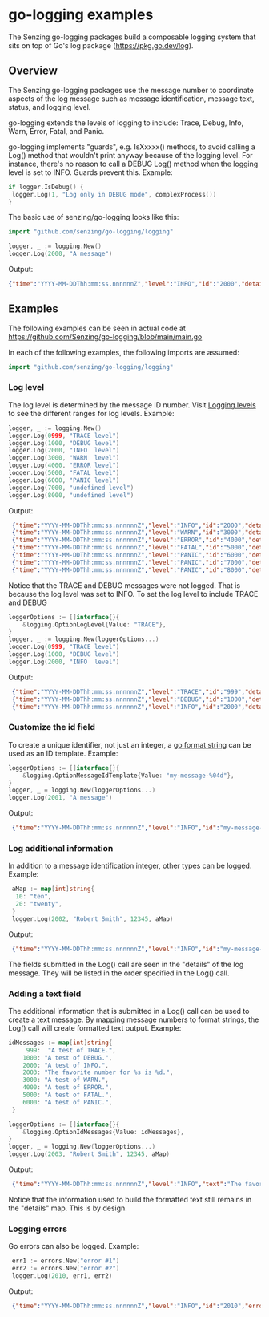 # go-logging examples

The Senzing go-logging packages build a composable logging system
that sits on top of Go's log package (<https://pkg.go.dev/log>).

## Overview

The Senzing go-logging packages use the message number to coordinate aspects of the log message such as
message identification, message text, status, and logging level.

go-logging extends the levels of logging to include:
Trace, Debug, Info, Warn, Error, Fatal, and Panic.

go-logging implements "guards",
e.g. IsXxxxx() methods,
to avoid calling a Log() method that
wouldn't print anyway because of the logging level.
For instance, there's no reason to call a DEBUG Log() method when the
logging level is set to INFO.  Guards prevent this.
Example:

```go
if logger.IsDebug() {
 logger.Log(1, "Log only in DEBUG mode", complexProcess())
}
```

The basic use of senzing/go-logging looks like this:

```go
import "github.com/senzing/go-logging/logging"

logger, _ := logging.New()
logger.Log(2000, "A message")
```

Output:

```json
{"time":"YYYY-MM-DDThh:mm:ss.nnnnnnZ","level":"INFO","id":"2000","details":{"1":"A message"}}
```

## Examples

The following examples can be seen in actual code at
<https://github.com/Senzing/go-logging/blob/main/main.go>

In each of the following examples, the following imports are assumed:

```go
import "github.com/senzing/go-logging/logging"
```

### Log level

The log level is determined by the message ID number.  Visit
[Logging levels](https://github.com/Senzing/go-logging#logging-levels)
to see the different ranges for log levels.
Example:

```go
logger, _ := logging.New()
logger.Log(0999, "TRACE level")
logger.Log(1000, "DEBUG level")
logger.Log(2000, "INFO  level")
logger.Log(3000, "WARN  level")
logger.Log(4000, "ERROR level")
logger.Log(5000, "FATAL level")
logger.Log(6000, "PANIC level")
logger.Log(7000, "undefined level")
logger.Log(8000, "undefined level")
```

Output:

```json
 {"time":"YYYY-MM-DDThh:mm:ss.nnnnnnZ","level":"INFO","id":"2000","details":{"1":"INFO  level"}}
 {"time":"YYYY-MM-DDThh:mm:ss.nnnnnnZ","level":"WARN","id":"3000","details":{"1":"WARN  level"}}
 {"time":"YYYY-MM-DDThh:mm:ss.nnnnnnZ","level":"ERROR","id":"4000","details":{"1":"ERROR level"}}
 {"time":"YYYY-MM-DDThh:mm:ss.nnnnnnZ","level":"FATAL","id":"5000","details":{"1":"FATAL level"}}
 {"time":"YYYY-MM-DDThh:mm:ss.nnnnnnZ","level":"PANIC","id":"6000","details":{"1":"PANIC level"}}
 {"time":"YYYY-MM-DDThh:mm:ss.nnnnnnZ","level":"PANIC","id":"7000","details":{"1":"undefined level"}}
 {"time":"YYYY-MM-DDThh:mm:ss.nnnnnnZ","level":"PANIC","id":"8000","details":{"1":"undefined level"}}
 ```

Notice that the TRACE and DEBUG messages were not logged.
That is because the log level was set to INFO.
To set the log level to include TRACE and DEBUG

```go
loggerOptions := []interface{}{
    &logging.OptionLogLevel{Value: "TRACE"},
}
logger, _ := logging.New(loggerOptions...)
logger.Log(0999, "TRACE level")
logger.Log(1000, "DEBUG level")
logger.Log(2000, "INFO  level")
```

Output:

```json
 {"time":"YYYY-MM-DDThh:mm:ss.nnnnnnZ","level":"TRACE","id":"999","details":{"1":"TRACE level"}}
 {"time":"YYYY-MM-DDThh:mm:ss.nnnnnnZ","level":"DEBUG","id":"1000","details":{"1":"DEBUG level"}}
 {"time":"YYYY-MM-DDThh:mm:ss.nnnnnnZ","level":"INFO","id":"2000","details":{"1":"INFO  level"}}
```

### Customize the id field

To create a unique identifier, not just an integer,
a [go format string](https://pkg.go.dev/fmt)
can be used as an ID template.
Example:

```go
loggerOptions := []interface{}{
    &logging.OptionMessageIdTemplate{Value: "my-message-%04d"},
}
logger, _ = logging.New(loggerOptions...)
logger.Log(2001, "A message")
```

Output:

```json
 {"time":"YYYY-MM-DDThh:mm:ss.nnnnnnZ","level":"INFO","id":"my-message-2001","details":{"1":"A message"}}
```

### Log additional information

In addition to a message identification integer, other types can be logged.
Example:

```go
 aMap := map[int]string{
  10: "ten",
  20: "twenty",
 }
 logger.Log(2002, "Robert Smith", 12345, aMap)
```

Output:

```json
 {"time":"YYYY-MM-DDThh:mm:ss.nnnnnnZ","level":"INFO","id":"my-message-2002","details":{"1":"Robert Smith","2":12345,"3":"map[int]string{10:\"ten\", 20:\"twenty\"}"}}
 ```

The fields submitted in the Log() call are seen in the "details" of the log message.
They will be listed in the order specified in the Log() call.

### Adding a text field

The additional information that is submitted in a Log() call can be used to create a text message.
By mapping message numbers to format strings, the Log() call will create formatted text output.
Example:

```go
idMessages := map[int]string{
     999:  "A test of TRACE.",
    1000: "A test of DEBUG.",
    2000: "A test of INFO.",
    2003: "The favorite number for %s is %d.",
    3000: "A test of WARN.",
    4000: "A test of ERROR.",
    5000: "A test of FATAL.",
    6000: "A test of PANIC.",
 }

loggerOptions := []interface{}{
    &logging.OptionIdMessages{Value: idMessages},
}
logger, _ = logging.New(loggerOptions...)
logger.Log(2003, "Robert Smith", 12345, aMap)
```

Output:

```json
 {"time":"YYYY-MM-DDThh:mm:ss.nnnnnnZ","level":"INFO","text":"The favorite number for Robert Smith is 12345.","id":"2003","details":{"1":"Robert Smith","2":12345,"3":"map[int]string{10:\"ten\", 20:\"twenty\"}"}}
```

Notice that the information used to build the formatted text still remains in the "details" map.
This is by design.

### Logging errors

Go errors can also be logged.
Example:

```go
 err1 := errors.New("error #1")
 err2 := errors.New("error #2")
 logger.Log(2010, err1, err2)
```

Output:

```json
 {"time":"YYYY-MM-DDThh:mm:ss.nnnnnnZ","level":"INFO","id":"2010","errors":["error #1","error #2"]}
```
